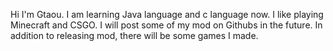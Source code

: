 Hi I'm Gtaou.
I am learning Java language 
and c language now.
I like playing Minecraft and CSGO.
I will post some of my mod 
on Githubs in the future.
In addition to releasing mod,
 there will be some games I made.
